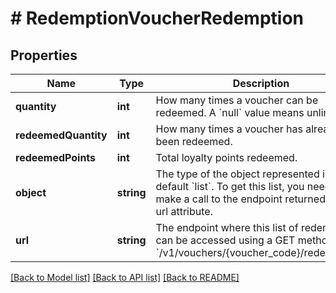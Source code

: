 # # RedemptionVoucherRedemption

## Properties

Name | Type | Description | Notes
------------ | ------------- | ------------- | -------------
**quantity** | **int** | How many times a voucher can be redeemed. A &#x60;null&#x60; value means unlimited. | [optional]
**redeemedQuantity** | **int** | How many times a voucher has already been redeemed. | [optional]
**redeemedPoints** | **int** | Total loyalty points redeemed. | [optional]
**object** | **string** | The type of the object represented is by default &#x60;list&#x60;. To get this list, you need to make a call to the endpoint returned in the url attribute. | [optional] [default to 'list']
**url** | **string** | The endpoint where this list of redemptions can be accessed using a GET method. &#x60;/v1/vouchers/{voucher_code}/redemptions&#x60; | [optional]

[[Back to Model list]](../../README.md#models) [[Back to API list]](../../README.md#endpoints) [[Back to README]](../../README.md)
